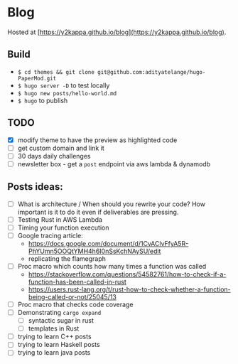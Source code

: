 # Blog

Hosted at [https://y2kappa.github.io/blog](https://y2kappa.github.io/blog).

## Build
- `$ cd themes && git clone git@github.com:adityatelange/hugo-PaperMod.git`
- `$ hugo server -D` to test locally
- `$ hugo new posts/hello-world.md`
- `$ hugo` to publish


## TODO
- [x] modify theme to have the preview as highlighted code
- [ ] get custom domain and link it
- [ ] 30 days daily challenges
- [ ] newsletter box - get a `post` endpoint via aws lambda & dynamodb

## Posts ideas:
- [ ] What is architecture / When should you rewrite your code? How important is it to do it even if deliverables are pressing.
- [ ] Testing Rust in AWS Lambda
- [ ] Timing your function execution
- [ ] Google tracing article:
    - https://docs.google.com/document/d/1CvAClvFfyA5R-PhYUmn5OOQtYMH4h6I0nSsKchNAySU/edit
    - replicating the flamegraph
- [ ] Proc macro which counts how many times a function was called
    - https://stackoverflow.com/questions/54582761/how-to-check-if-a-function-has-been-called-in-rust
    - https://users.rust-lang.org/t/rust-how-to-check-whether-a-function-being-called-or-not/25045/13
- [ ] Proc macro that checks code coverage
- [ ] Demonstrating `cargo expand`
    - [ ] syntactic sugar in rust
    - [ ] templates in Rust
- [ ] trying to learn C++ posts
- [ ] trying to learn Haskell posts
- [ ] trying to learn java posts